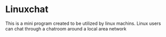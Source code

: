 # Linuxchat
This is a mini program created to be utilized by linux machins. Linux users can chat through a chatroom around a local area network
